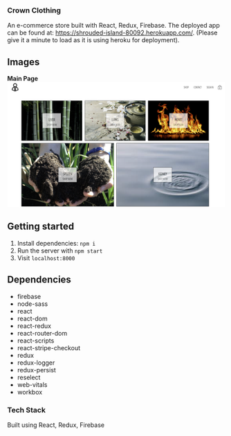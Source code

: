 ### Crown Clothing 
An e-commerce store built with React, Redux, Firebase. The deployed app can be found at: https://shrouded-island-80092.herokuapp.com/. (Please give it a minute to load as it is using heroku for deployment).

## Images 

**Main Page**
!["Screenshot of the main page"](https://raw.githubusercontent.com/alextheprogrammer21/personal-website/master/public/images/shin-herb/1.png)

## Getting started

1. Install dependencies: `npm i`
2. Run the server with `npm start`
3. Visit `localhost:8000`

## Dependencies

- firebase
- node-sass
- react
- react-dom
- react-redux
- react-router-dom
- react-scripts
- react-stripe-checkout
- redux
- redux-logger
- redux-persist
- reselect
- web-vitals
- workbox

### Tech Stack

Built using React, Redux, Firebase
